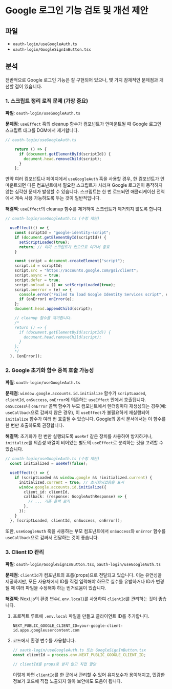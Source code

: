 # Google 로그인 기능 검토 및 개선 제안

## 파일
- `oauth-login/useGoogleAuth.ts`
- `oauth-login/GoogleSignInButton.tsx`

## 분석

전반적으로 Google 로그인 기능은 잘 구현되어 있으나, 몇 가지 잠재적인 문제점과 개선할 점이 있습니다.

### 1. 스크립트 정리 로직 문제 (가장 중요)

**파일**: `oauth-login/useGoogleAuth.ts`

**문제점**:
`useEffect` 훅의 cleanup 함수가 컴포넌트가 언마운트될 때 Google 로그인 스크립트 태그를 DOM에서 제거합니다.
```typescript
// oauth-login/useGoogleAuth.ts

    return () => {
      if (document.getElementById(scriptId)) {
        document.head.removeChild(script);
      }
    };
```
만약 여러 컴포넌트나 페이지에서 `useGoogleAuth` 훅을 사용할 경우, 한 컴포넌트가 언마운트되면 다른 컴포넌트에서 필요한 스크립트가 사라져 Google 로그인이 동작하지 않는 심각한 문제가 발생할 수 있습니다. 스크립트는 한 번 로드되면 애플리케이션 전역에서 계속 사용 가능하도록 두는 것이 일반적입니다.

**해결책**:
`useEffect`의 cleanup 함수를 제거하여 스크립트가 제거되지 않도록 합니다.
```typescript
// oauth-login/useGoogleAuth.ts (수정 제안)

  useEffect(() => {
    const scriptId = "google-identity-script";
    if (document.getElementById(scriptId)) {
      setScriptLoaded(true);
      return; // 이미 스크립트가 있으므로 여기서 종료
    }

    const script = document.createElement("script");
    script.id = scriptId;
    script.src = "https://accounts.google.com/gsi/client";
    script.async = true;
    script.defer = true;
    script.onload = () => setScriptLoaded(true);
    script.onerror = (e) => {
      console.error("Failed to load Google Identity Services script", e);
      if (onError) onError(e);
    };
    document.head.appendChild(script);

    // cleanup 함수를 제거합니다.
    /*
    return () => {
      if (document.getElementById(scriptId)) {
        document.head.removeChild(script);
      }
    };
    */
  }, [onError]);
```

### 2. Google 초기화 함수 중복 호출 가능성

**파일**: `oauth-login/useGoogleAuth.ts`

**문제점**:
`window.google.accounts.id.initialize` 함수가 `scriptLoaded`, `clientId`, `onSuccess`, `onError`에 의존하는 `useEffect` 안에서 호출됩니다. `onSuccess`나 `onError` 콜백 함수가 부모 컴포넌트에서 렌더링마다 재생성되는 경우(예: `useCallback`으로 감싸지 않은 경우), 이 `useEffect`가 불필요하게 재실행되어 `initialize` 함수가 여러 번 호출될 수 있습니다. Google의 공식 문서에서는 이 함수를 한 번만 호출하도록 권장합니다.

**해결책**:
초기화가 한 번만 실행되도록 `useRef` 같은 장치를 사용하여 방지하거나, `initialize`를 의존성 배열이 비어있는 별도의 `useEffect`로 분리하는 것을 고려할 수 있습니다.

```typescript
// oauth-login/useGoogleAuth.ts (수정 제안)
  const initialized = useRef(false);

  useEffect(() => {
    if (scriptLoaded && window.google && !initialized.current) {
      initialized.current = true; // 초기화되었음을 표시
      window.google.accounts.id.initialize({
        client_id: clientId,
        callback: (response: GoogleAuthResponse) => {
          // ... 기존 콜백 로직
        },
      });
    }
  }, [scriptLoaded, clientId, onSuccess, onError]);
```
또한, `useGoogleAuth` 훅을 사용하는 부모 컴포넌트에서 `onSuccess`와 `onError` 함수를 `useCallback`으로 감싸서 전달하는 것이 좋습니다.

### 3. Client ID 관리

**파일**: `oauth-login/GoogleSignInButton.tsx`, `oauth-login/useGoogleAuth.ts`

**문제점**:
`clientId`가 컴포넌트의 프롭(props)으로 전달되고 있습니다. 이는 유연성을 제공하지만, 모든 사용처에서 ID를 직접 입력해야 하므로 실수를 유발하거나 ID가 변경될 때 여러 파일을 수정해야 하는 번거로움이 있습니다.

**해결책**:
Next.js의 환경 변수(`.env.local`)를 사용하여 `clientId`를 관리하는 것이 좋습니다.
1.  프로젝트 루트에 `.env.local` 파일을 만들고 클라이언트 ID를 추가합니다.
    ```
    NEXT_PUBLIC_GOOGLE_CLIENT_ID=your-google-client-id.apps.googleusercontent.com
    ```
2.  코드에서 환경 변수를 사용합니다.
    ```typescript
    // oauth-login/useGoogleAuth.ts 또는 GoogleSignInButton.tsx
    const clientId = process.env.NEXT_PUBLIC_GOOGLE_CLIENT_ID;

    // clientId를 props로 받지 않고 직접 할당
    ```
    이렇게 하면 `clientId`를 한 곳에서 관리할 수 있어 유지보수가 용이해지고, 민감한 정보가 코드에 직접 노출되지 않아 보안에도 도움이 됩니다.
